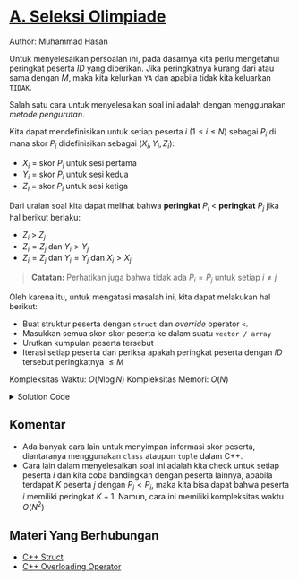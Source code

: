 # [A. Seleksi Olimpiade](https://tlx.toki.id/courses/competitive/chapters/01/problems/A)

Author: Muhammad Hasan

Untuk menyelesaikan persoalan ini, pada dasarnya kita perlu mengetahui peringkat peserta $ID$ yang diberikan. Jika peringkatnya kurang dari atau sama dengan $M$, maka kita kelurkan `YA` dan apabila tidak kita keluarkan `TIDAK`.

Salah satu cara untuk menyelesaikan soal ini adalah dengan menggunakan *metode pengurutan*.

Kita dapat mendefinisikan untuk setiap peserta $i$ ($1 \leq i \leq N$) sebagai $P_i$ di mana skor $P_i$ didefinisikan sebagai $(X_{i},Y_{i},Z_{i})$:

- $X_i$ = skor $P_i$ untuk sesi pertama
- $Y_i$ = skor $P_i$ untuk sesi kedua
- $Z_i$ = skor $P_i$ untuk sesi ketiga

Dari uraian soal kita dapat melihat bahwa **peringkat** $P_i$ $<$ **peringkat** $P_j$ jika hal berikut berlaku:

- $Z_i$ > $Z_j$
- $Z_i = Z_j$ dan $Y_i > Y_j$
- $Z_i = Z_j$ dan $Y_i = Y_j$ dan $X_i > X_j$

> **Catatan:** Perhatikan juga bahwa tidak ada $P_i = P_j$ untuk setiap $i \neq j$

Oleh karena itu, untuk mengatasi masalah ini, kita dapat melakukan hal berikut:

- Buat struktur peserta dengan `struct` dan *override* operator `<`.
- Masukkan semua skor-skor peserta ke dalam suatu `vector / array`
- Urutkan kumpulan peserta tersebut
- Iterasi setiap peserta dan periksa apakah peringkat peserta dengan $ID$ tersebut peringkatnya $\leq M$

Kompleksitas Waktu: $O(N \log N)$
Kompleksitas Memori: $O(N)$

<details>
  <summary>Solution Code</summary>

```c++
#include <bits/stdc++.h>

using namespace std;

struct participant {
  string id;
  int x, y, z;

  bool operator<(const participant& other) {
    if (z == other.z) {
      if (y == other.y) {
        return x > other.x;
      }
      return y > other.y;
    }
    return z > other.z;
  };
};

void solve() {
  int n, m;
  cin >> n >> m;
  string id;
  cin >> id;
  vector<participant> p(n);
  for (int i = 0; i < n; i++) {
    cin >> p[i].id >> p[i].xs1 >> p[i].y s2 >> p[i].zs3;
  }
  sort(p.begin(), p.end());
  for (int i = 0; i < n; i++) {
    if (p[i].id == id) {
      int rank = i + 1;
      cout << (rank <= m ? "YA" : "TIDAK") << '\n';
      return;
    }
  }
}

int main() {
  ios_base::sync_with_stdio(0);
  cin.tie(0);
  cout.tie(0);

  int tc = 1;
  cin >> tc;
  for (int t = 1; t <= tc; t++) {
    solve();
  }

  return 0;
}
```
</details>

## Komentar
    
- Ada banyak cara lain untuk menyimpan informasi skor peserta, diantaranya menggunakan `class` ataupun `tuple` dalam C++.
- Cara lain dalam menyelesaikan soal ini adalah kita check untuk setiap peserta $i$ dan kita coba bandingkan dengan peserta lainnya, apabila terdapat $K$ peserta $j$ dengan $P_j < P_i$, maka kita bisa dapat bahwa peserta $i$ memiliki peringkat $K + 1$. Namun, cara ini memiliki kompleksitas waktu $O(N^2)$
    
## Materi Yang Berhubungan

- [C++ Struct](https://www.w3schools.com/cpp/cpp_structs.asp)
- [C++ Overloading Operator](https://www.tutorialspoint.com/cplusplus/cpp_overloading.htm )
    
<!-- Tambahkan soal yang berhubungan disini

## Soal Yang Berhubungan -->

